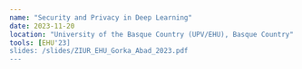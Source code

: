 ```yaml
---
name: "Security and Privacy in Deep Learning"
date: 2023-11-20
location: "University of the Basque Country (UPV/EHU), Basque Country"
tools: [EHU'23]
slides: /slides/ZIUR_EHU_Gorka_Abad_2023.pdf
---
```

